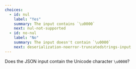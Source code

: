 ```yaml
---
choices:
  - id: nul
    label: "Yes"
    summary: The input contains `\u0000`
    next: nul-not-supported
  - id: no-nul
    label: "No"
    summary: The input doesn't contain `\u0000`
    next: deserialization-noerror-truncatedstrings-input
---
```


Does the JSON input contain the Unicode character `\u0000`?